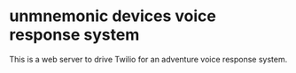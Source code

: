 # unmnemonic devices voice response system

This is a web server to drive Twilio for an adventure voice response system.
